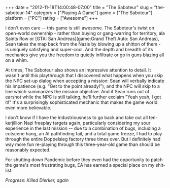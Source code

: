 +++
date = "2012-11-18T14:00:48-07:00"
title = "The Saboteur"
slug = "the-saboteur-14"
category = ["Playing A Game"]
game = ["The Saboteur"]
platform = ["PC"]
rating = ["Awesome"]
+++

I don't even care -- this game is still awesome.  The Saboteur's twist on open-world ownership - rather than buying or gang-warring for territory, ala Saints Row or [GTA: San Andreas](game:Grand Theft Auto: San Andreas), Sean takes the map back from the Nazis by blowing up a shitton of them - is uniquely satisfying and super-cool.  And the depth and breadth of its mechanics give you the freedom to quietly infiltrate or go in guns blazing all on a whim.

At times, The Saboteur also shows an impressive attention to detail.  It wasn't until this playthrough that I discovered what happens when you skip the NPC set-up dialog when accepting a mission: Sean will verbally indicate his impatience (e.g. "Get to the point already!"), and the NPC will skip to a line which summarizes the mission objective.  And if Sean runs out of earshot while the NPC is still talking, he'll further exclaim "Yeah yeah, I got it!"  It's a surprisingly sophisticated mechanic that makes the game world even more believable.

I don't know if I have the industriousness to go back and take out all ten-kerjillion Nazi freeplay targets again, particularly considering my sour experience in the last mission -- due to a combination of bugs, including a cutscene hang, an AI pathfinding fail, and a total game freeze, I had to play through the entire Doppelsieg factory three times over.  But I definitely had way more fun re-playing through this three-year-old game than should be reasonably expected.

For shutting down Pandemic before they even had the opportunity to patch the game's most frustrating bugs, EA has earned a special place on my shit-list.

<i>Progress: Killed Dierker, again</i>